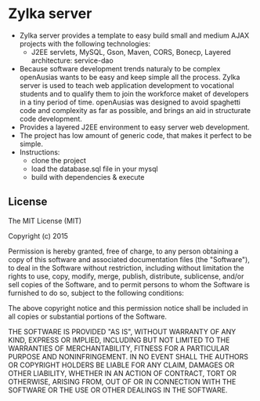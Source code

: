 # Zylka server

  * Zylka server provides a template to easy build small and medium AJAX projects with the following technologies:
    * J2EE servlets, MySQL, Gson, Maven, CORS, Bonecp, Layered architecture: service-dao
  * Because software development trends naturaly to be complex openAusias wants to be easy and keep simple all the process. Zylka server is used to teach web application development to vocational students and to qualify them to join the workforce maket of developers in a tiny period of time. openAusias was designed to avoid spaghetti code and complexity as far as possible, and brings an aid in structurate code development.
  * Provides a layered J2EE environment to easy server web development. 
  * The project has low amount of generic code, that makes it perfect to be simple.
  * Instructions:
    * clone the project
    * load the database.sql file in your mysql
    * build with dependencies & execute

## License

The MIT License (MIT)

Copyright (c) 2015

Permission is hereby granted, free of charge, to any person obtaining a copy
of this software and associated documentation files (the "Software"), to deal
in the Software without restriction, including without limitation the rights
to use, copy, modify, merge, publish, distribute, sublicense, and/or sell
copies of the Software, and to permit persons to whom the Software is
furnished to do so, subject to the following conditions:

The above copyright notice and this permission notice shall be included in
all copies or substantial portions of the Software.

THE SOFTWARE IS PROVIDED "AS IS", WITHOUT WARRANTY OF ANY KIND, EXPRESS OR
IMPLIED, INCLUDING BUT NOT LIMITED TO THE WARRANTIES OF MERCHANTABILITY,
FITNESS FOR A PARTICULAR PURPOSE AND NONINFRINGEMENT. IN NO EVENT SHALL THE
AUTHORS OR COPYRIGHT HOLDERS BE LIABLE FOR ANY CLAIM, DAMAGES OR OTHER
LIABILITY, WHETHER IN AN ACTION OF CONTRACT, TORT OR OTHERWISE, ARISING FROM,
OUT OF OR IN CONNECTION WITH THE SOFTWARE OR THE USE OR OTHER DEALINGS IN
THE SOFTWARE.
